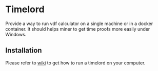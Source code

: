 # Timelord

Provide a way to run vdf calculator on a single machine or in a docker container. It should helps miner to get time proofs more easily under Windows.

## Installation

Please refer to [wiki](https://github.com/bhdone/timelord/wiki/Install-and-Run) to get how to run a timelord on your computer.
